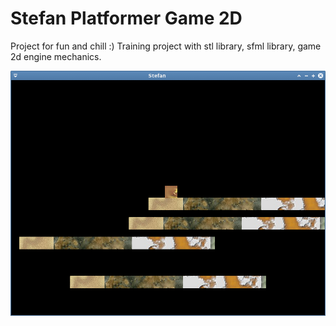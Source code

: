 # Stefan Platformer Game 2D 

Project for fun and chill :)
Training project with stl library, sfml library, game 2d engine mechanics.

![Screenshot](screen.png)
